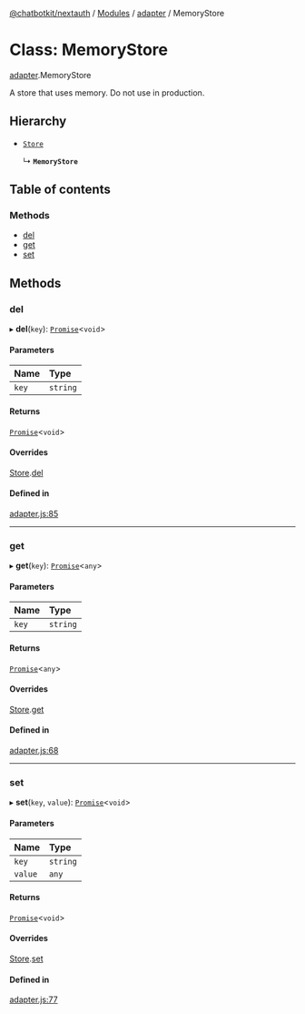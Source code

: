 [@chatbotkit/nextauth](../README.md) / [Modules](../modules.md) / [adapter](../modules/adapter.md) / MemoryStore

# Class: MemoryStore

[adapter](../modules/adapter.md).MemoryStore

A store that uses memory. Do not use in production.

## Hierarchy

- [`Store`](adapter.Store.md)

  ↳ **`MemoryStore`**

## Table of contents

### Methods

- [del](adapter.MemoryStore.md#del)
- [get](adapter.MemoryStore.md#get)
- [set](adapter.MemoryStore.md#set)

## Methods

### del

▸ **del**(`key`): [`Promise`]( https://developer.mozilla.org/docs/Web/JavaScript/Reference/Global_Objects/Promise )\<`void`\>

#### Parameters

| Name | Type |
| :------ | :------ |
| `key` | `string` |

#### Returns

[`Promise`]( https://developer.mozilla.org/docs/Web/JavaScript/Reference/Global_Objects/Promise )\<`void`\>

#### Overrides

[Store](adapter.Store.md).[del](adapter.Store.md#del)

#### Defined in

[adapter.js:85](https://github.com/chatbotkit/node-sdk/blob/main/packages/nextauth/src/adapter.js#L85)

___

### get

▸ **get**(`key`): [`Promise`]( https://developer.mozilla.org/docs/Web/JavaScript/Reference/Global_Objects/Promise )\<`any`\>

#### Parameters

| Name | Type |
| :------ | :------ |
| `key` | `string` |

#### Returns

[`Promise`]( https://developer.mozilla.org/docs/Web/JavaScript/Reference/Global_Objects/Promise )\<`any`\>

#### Overrides

[Store](adapter.Store.md).[get](adapter.Store.md#get)

#### Defined in

[adapter.js:68](https://github.com/chatbotkit/node-sdk/blob/main/packages/nextauth/src/adapter.js#L68)

___

### set

▸ **set**(`key`, `value`): [`Promise`]( https://developer.mozilla.org/docs/Web/JavaScript/Reference/Global_Objects/Promise )\<`void`\>

#### Parameters

| Name | Type |
| :------ | :------ |
| `key` | `string` |
| `value` | `any` |

#### Returns

[`Promise`]( https://developer.mozilla.org/docs/Web/JavaScript/Reference/Global_Objects/Promise )\<`void`\>

#### Overrides

[Store](adapter.Store.md).[set](adapter.Store.md#set)

#### Defined in

[adapter.js:77](https://github.com/chatbotkit/node-sdk/blob/main/packages/nextauth/src/adapter.js#L77)
